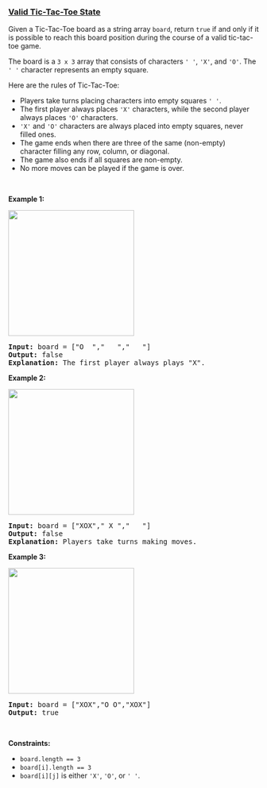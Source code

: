### [Valid Tic-Tac-Toe State](https://leetcode.com/problems/valid-tic-tac-toe-state)

<p>Given a Tic-Tac-Toe board as a string array <code>board</code>, return <code>true</code> if and only if it is possible to reach this board position during the course of a valid tic-tac-toe game.</p>

<p>The board is a <code>3 x 3</code> array that consists of characters <code>&#39; &#39;</code>, <code>&#39;X&#39;</code>, and <code>&#39;O&#39;</code>. The <code>&#39; &#39;</code> character represents an empty square.</p>

<p>Here are the rules of Tic-Tac-Toe:</p>

<ul>
	<li>Players take turns placing characters into empty squares <code>&#39; &#39;</code>.</li>
	<li>The first player always places <code>&#39;X&#39;</code> characters, while the second player always places <code>&#39;O&#39;</code> characters.</li>
	<li><code>&#39;X&#39;</code> and <code>&#39;O&#39;</code> characters are always placed into empty squares, never filled ones.</li>
	<li>The game ends when there are three of the same (non-empty) character filling any row, column, or diagonal.</li>
	<li>The game also ends if all squares are non-empty.</li>
	<li>No more moves can be played if the game is over.</li>
</ul>

<p>&nbsp;</p>
<p><strong class="example">Example 1:</strong></p>
<img alt="" src="https://assets.leetcode.com/uploads/2021/05/15/tictactoe1-grid.jpg" style="width: 253px; height: 253px;" />
<pre>
<strong>Input:</strong> board = [&quot;O  &quot;,&quot;   &quot;,&quot;   &quot;]
<strong>Output:</strong> false
<strong>Explanation:</strong> The first player always plays &quot;X&quot;.
</pre>

<p><strong class="example">Example 2:</strong></p>
<img alt="" src="https://assets.leetcode.com/uploads/2021/05/15/tictactoe2-grid.jpg" style="width: 253px; height: 253px;" />
<pre>
<strong>Input:</strong> board = [&quot;XOX&quot;,&quot; X &quot;,&quot;   &quot;]
<strong>Output:</strong> false
<strong>Explanation:</strong> Players take turns making moves.
</pre>

<p><strong class="example">Example 3:</strong></p>
<img alt="" src="https://assets.leetcode.com/uploads/2021/05/15/tictactoe4-grid.jpg" style="width: 253px; height: 253px;" />
<pre>
<strong>Input:</strong> board = [&quot;XOX&quot;,&quot;O O&quot;,&quot;XOX&quot;]
<strong>Output:</strong> true
</pre>

<p>&nbsp;</p>
<p><strong>Constraints:</strong></p>

<ul>
	<li><code>board.length == 3</code></li>
	<li><code>board[i].length == 3</code></li>
	<li><code>board[i][j]</code> is either <code>&#39;X&#39;</code>, <code>&#39;O&#39;</code>, or <code>&#39; &#39;</code>.</li>
</ul>

